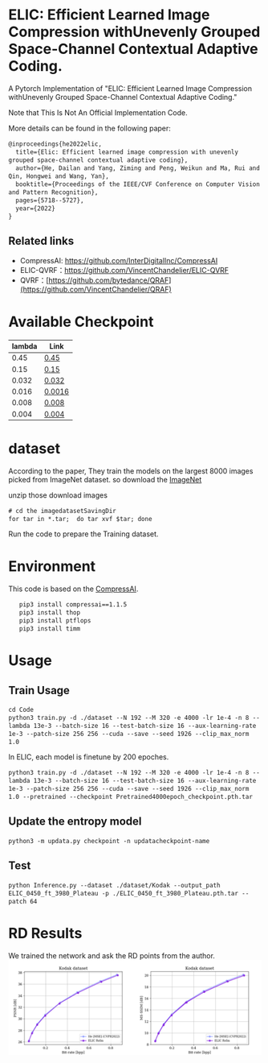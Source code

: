 # ELIC: Efficient Learned Image Compression withUnevenly Grouped Space-Channel Contextual Adaptive Coding.
A Pytorch Implementation of "ELIC: Efficient Learned Image Compression withUnevenly Grouped Space-Channel Contextual Adaptive Coding."

Note that This Is Not An Official Implementation Code.

More details can be found in the following paper:
```
@inproceedings{he2022elic,
  title={Elic: Efficient learned image compression with unevenly grouped space-channel contextual adaptive coding},
  author={He, Dailan and Yang, Ziming and Peng, Weikun and Ma, Rui and Qin, Hongwei and Wang, Yan},
  booktitle={Proceedings of the IEEE/CVF Conference on Computer Vision and Pattern Recognition},
  pages={5718--5727},
  year={2022}
}
```

## Related links
 * CompressAI: https://github.com/InterDigitalInc/CompressAI
 * ELIC-QVRF：https://github.com/VincentChandelier/ELIC-QVRF
 * QVRF：[https://github.com/bytedance/QRAF](https://github.com/VincentChandelier/QRAF)
 
 # Available Checkpoint
| lambda |  Link                                                                                              |
| ----|---------------------------------------------------------------------------------------------------|
| 0.45 | [0.45](https://drive.google.com/file/d/1uuKQJiozcBfgGMJ8CfM6lrXOZWv6RUDN/view?usp=sharing)    |
| 0.15 | [0.15](https://drive.google.com/file/d/1s544Uxv0gBY3WvKBcGNb3Fb22zfmd9PL/view?usp=sharing)    |
| 0.032 | [0.032](https://drive.google.com/file/d/1Moody9IR8CuAGwLCZ_ZMTfZXT0ehQhqc/view?usp=sharing)    |
| 0.016 | [0.0016](https://drive.google.com/file/d/1MWlYAmpHbWlGtG7MBBTPEew800grY5yC/view?usp=sharing)     |
| 0.008| [0.008](https://drive.google.com/file/d/1VNE7rx-rBFLnNFkz56Zc-cPr6xrBBJdL/view?usp=sharing) |
| 0.004 | [0.004](https://drive.google.com/file/d/1YGVJ9bpeEq0xfqka2xkaMzhDkeYFJi6q/view?usp=sharing)    |

 
 # dataset
 According to the paper, They train the models on the largest 8000 images picked from ImageNet dataset.
 so download the [ImageNet](http://www.image-net.org/challenges/LSVRC/2012/dd31405981ef5f776aa17412e1f0c112/ILSVRC2012_img_train.tar)
 
 unzip those download images
 ```
 # cd the imagedatasetSavingDir
 for tar in *.tar;  do tar xvf $tar; done
 ```
 Run the code to prepare the Training dataset.
 
 
# Environment
   This code is based on the [CompressAI](https://github.com/InterDigitalInc/CompressAI).

```
   pip3 install compressai==1.1.5
   pip3 install thop
   pip3 install ptflops
   pip3 install timm
```

# Usage

## Train Usage
   ```
   cd Code
   python3 train.py -d ./dataset --N 192 --M 320 -e 4000 -lr 1e-4 -n 8 --lambda 13e-3 --batch-size 16 --test-batch-size 16 --aux-learning-rate 1e-3 --patch-size 256 256 --cuda --save --seed 1926 --clip_max_norm 1.0
   ```
   In ELIC, each model is finetune by 200 epoches.
   ```
   python3 train.py -d ./dataset --N 192 --M 320 -e 4000 -lr 1e-4 -n 8 --lambda 13e-3 --batch-size 16 --test-batch-size 16 --aux-learning-rate 1e-3 --patch-size 256 256 --cuda --save --seed 1926 --clip_max_norm 1.0 --pretrained --checkpoint Pretrained4000epoch_checkpoint.pth.tar
   ```
## Update the entropy model
```
python3 -m updata.py checkpoint -n updatacheckpoint-name
```
## Test 

```
python Inference.py --dataset ./dataset/Kodak --output_path ELIC_0450_ft_3980_Plateau -p ./ELIC_0450_ft_3980_Plateau.pth.tar --patch 64
```

# RD Results
We trained the network and ask the RD points from the author.
![](Kodak.png)
